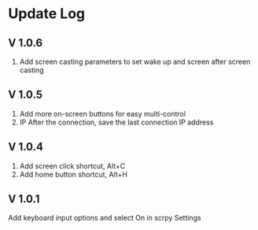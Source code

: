 # Update Log
## V 1.0.6
1. Add screen casting parameters to set wake up and screen after screen casting

## V 1.0.5
1. Add more on-screen buttons for easy multi-control
2. IP After the connection, save the last connection IP address


## V 1.0.4
1. Add screen click shortcut, Alt+C
2. Add home button shortcut, Alt+H


## V 1.0.1
Add keyboard input options and select On in scrpy Settings